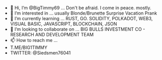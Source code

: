 - 👋 Hi, I’m @BigTimmy69 ... Don't be afraid. I come in peace. mostly.
- 👀 I’m interested in ... usually Blonde/Brunette Surprise Vacation Prank
- 🌱 I’m currently learning ... RUST, GO. SOLIDITY, POLKADOT, WEB3, VISUAL BASIC, JAVASCRIPT, BLOCKCHAIN, JSON
- 💞️ I’m looking to collaborate on ... BIG BULLS INVESTMENT CO - RESEARCH AND DEVELOPMENT TEAM
- 📫 How to reach me ...
- T.ME/BIG1TIMMY
- TWITTER: @Siedsmen76041
<!---
BigTimmy69/BigTimmy69 is a ✨ special ✨ repository because its `README.md` (this file) appears on your GitHub profile.
You can click the Preview link to take a look at your changes.
--->

